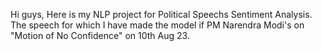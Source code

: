 Hi guys, Here is my NLP project for Political Speechs Sentiment Analysis.
The speech for which I have made the model if PM Narendra Modi's on "Motion of No Confidence" on 10th Aug 23.
